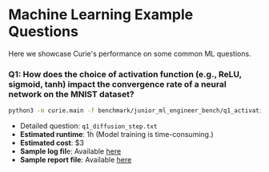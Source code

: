 # Machine Learning Example Questions

Here we showcase Curie's performance on some common ML questions. 

### Q1: How does the choice of activation function (e.g., ReLU, sigmoid, tanh) impact the convergence rate of a neural network on the MNIST dataset?
```bash
python3 -m curie.main -f benchmark/junior_ml_engineer_bench/q1_activation_func.txt --report
```

- Detailed question: `q1_diffusion_step.txt`
- **Estimated runtime**: 1h (Model training is time-consuming.)
- **Estimated cost**: $3 
- **Sample log fil**e: Available [here](./docs/example_logs/mle_activation_func_20250326.log)
- **Sample report file**: Available [here](./docs/example_logs/mle_activation_func_20250326.md)
